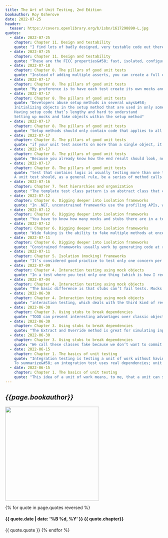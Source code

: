 ```yaml
---
title: The Art of Unit Testing, 2nd Edition
bookauthor: Roy Osherove
date: 2022-07-25
header:
  teaser: https://covers.openlibrary.org/b/isbn/1617290890-L.jpg
quotes:
  - date: 2022-07-25
    chapter: Chapter 11. Design and testability
    quote: "I find lots of badly designed, very testable code out there. Proof positive that TDD, without proper design knowledge, is not necessarily a good influence on design"
  - date: 2022-07-25
    chapter: Chapter 11. Design and testability
    quote: "These are the FICC properties&#58; fast, isolated, configuration-free, and consistent. If it’s hard to write such a test, or if it takes a long time to write it, the system isn’t testable."
  - date: 2022-07-18
    chapter: Chapter 8. The pillars of good unit tests
    quote: "Instead of adding multiple asserts, you can create a full object to compare against, set all the properties that should be on that object, and compare the result and the expected object in one assert. The advantage of this approach is that it’s much easier to understand what you’re testing and to recognize that this is one logical block that should be passing, not many separate tests"
  - date: 2022-07-17
    chapter: Chapter 8. The pillars of good unit tests
    quote: "My preference is to have each test create its own mocks and stubs by calling helper methods within the test, so that the reader of the test knows exactly what’s going on, without needing to jump from test to setup to understand the full picture."
  - date: 2022-07-17
    chapter: Chapter 8. The pillars of good unit tests
    quote: "Developers abuse setup methods in several ways&#58;
    Initializing objects in the setup method that are used in only some tests in the class
    Having setup code that’s lengthy and hard to understand
    Setting up mocks and fake objects within the setup method"
  - date: 2022-07-17
    chapter: Chapter 8. The pillars of good unit tests
    quote: "Setup methods should only contain code that applies to all the tests in the current test class, or the method will be harder to read and understand"
  - date: 2022-07-17
    chapter: Chapter 8. The pillars of good unit tests
    quote: "if your unit test asserts on more than a single object, it may be testing more than one concern. Or if it tests both that the same object returns the right value and that the system state changes so that the object now behaves differently, it’s likely testing more than one concern."
  - date: 2022-07-17
    chapter: Chapter 8. The pillars of good unit tests
    quote: "Because you already know how the end result should look, nothing stops you from using it in a hardcoded way. Now you don’t care how the end result was accomplished, but you find out if it didn’t pass. And you have no logic in your test that might have a bug."
  - date: 2022-07-17
    chapter: Chapter 8. The pillars of good unit tests
    quote: "test that contains logic is usually testing more than one thing at a time, which isn’t recommended, because the test is less readable and more fragile. But test logic also adds complexity that may contain a hidden bug.
    A unit test should, as a general rule, be a series of method calls with assert calls, but no control flows, not even try-catch, and with assert calls. "
  - date: 2022-07-16
    chapter: Chapter 7. Test hierarchies and organization
    quote: "The template test class pattern is an abstract class that contains abstract test methods that derived classes must implement. The driving force behind this pattern is the need to be able to dictate to deriving classes which tests they should always implement."
  - date: 2022-07-12
    chapter: Chapter 6. Digging deeper into isolation frameworks
    quote: "In .NET, unconstrained frameworks use the profiling APIs, whereas most constrained frameworks generate and compile code at runtime, just as you do manually with handwritten mocks and stubs."
  - date: 2022-07-12
    chapter: Chapter 6. Digging deeper into isolation frameworks
    quote: "You have to know how many mocks and stubs there are in a test, because more than a single mock in a test is usually a problem. When it doesn’t distinguish between the two, the framework could tell you that something is a mock when in fact it’s used as a stub. It takes you longer to understand whether this is a real problem or not, so the test readability is hurt."
  - date: 2022-07-12
    chapter: Chapter 6. Digging deeper into isolation frameworks
    quote: "Wide faking is the ability to fake multiple methods at once"
  - date: 2022-07-11
    chapter: Chapter 6. Digging deeper into isolation frameworks
    quote: "Constrained frameworks usually work by generating code at runtime that inherits and overrides interfaces or base classes, just as you did in the previous chapter, only you did it before running the code. That means that these isolation frameworks also have the same requirements for compiling&#58; the code you want to fake has to be public and inheritable (nonsealed), has to have a public constructor, or should be an interface. For base classes, methods you’d like to override need to be virtual"
  - date: 2022-07-11
    chapter: Chapter 5. Isolation (mocking) frameworks
    quote: "It’s considered good practice to test only one concern per test. Testing more than one concern can lead to confusion and problems maintaining the test. Having two mocks in a test is the same as testing several end results of the same unit of work. If you can’t name your test because it does too many things, it’s time to separate it into more than one test."
  - date: 2022-07-09
    chapter: Chapter 4. Interaction testing using mock objects
    quote: "In a test where you test only one thing (which is how I recommend you write tests), there should be no more than one mock object. All other fake objects will act as stubs. Having more than one mock per test usually means you’re testing more than one thing, and this can lead to complicated or brittle tests"
  - date: 2022-07-04
    chapter: Chapter 4. Interaction testing using mock objects
    quote: "The basic difference is that stubs can’t fail tests. Mocks can"
  - date: 2022-06-30
    chapter: Chapter 4. Interaction testing using mock objects
    quote: "interaction testing, which deals with the third kind of result&#58; calling a third party. Value-based testing checks the value returned from a function. State-based testing is about checking for noticeable behavior changes in the system under test, after changing its state."
  - date: 2022-06-30
    chapter: Chapter 3. Using stubs to break dependencies
    quote: "TOOD can present interesting advantages over classic object-oriented design, such as allowing maintainability while still permitting tests to be written against the code base."
  - date: 2022-06-30
    chapter: Chapter 3. Using stubs to break dependencies
    quote: "The Extract and Override method is great for simulating inputs into the code under test, but if you’re also testing interactions between objects (the topic of the next chapter), be sure to have it return an interface rather than an arbitrary return value. It will make your testing life easier."
  - date: 2022-06-30
    chapter: Chapter 3. Using stubs to break dependencies
    quote: "We call these classes fake because we don’t want to commit to them only being used as stubs or as mocks."
  - date: 2022-06-15
    chapter: Chapter 1. The basics of unit testing
    quote: "Integration testing is testing a unit of work without having full control over all of it and using one or more of its real dependencies, such as time, network, database, threads, random number generators, and so on.
    To summarize&#58; an integration test uses real dependencies; unit tests isolate the unit of work from its dependencies so that they’re easily consistent in their results and can easily control and simulate any aspect of the unit’s behavior."
  - date: 2022-06-15
    chapter: Chapter 1. The basics of unit testing
    quote: "This idea of a unit of work means, to me, that a unit can span as little as a single method and up to multiple classes and functions to achieve its purpose."
---
```


## _{{page.bookauthor}}_

<img width="300" src="{{ page.header.teaser }}"/>

{% for quote in page.quotes reversed %}

#### {{ quote.date | date: '%B %d, %Y' }} {{ quote.chapter}}

{{ quote.quote }}
{% endfor %}
